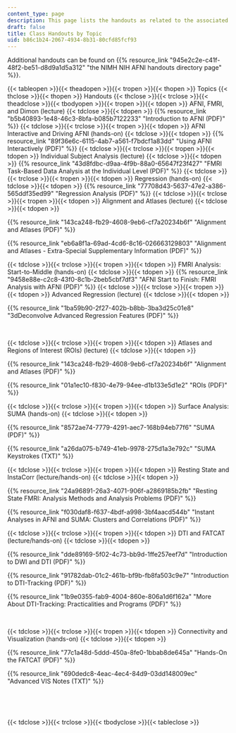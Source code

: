 ```yaml
---
content_type: page
description: This page lists the handouts as related to the associated training topics.
draft: false
title: Class Handouts by Topic
uid: b86c1b24-2067-4934-8b31-80cfd85fcf93
---
```

Additional handouts can be found on {{% resource_link "945e2c2e-c41f-48f2-be51-d8d9a1d5a312" "the NIMH NIH AFNI handouts directory page" %}}.

{{< tableopen >}}{{< theadopen >}}{{< tropen >}}{{< thopen >}}
Topics
{{< thclose >}}{{< thopen >}}
Handouts
{{< thclose >}}{{< trclose >}}{{< theadclose >}}{{< tbodyopen >}}{{< tropen >}}{{< tdopen >}}
AFNI, FMRI, and Dimon (lecture)
{{< tdclose >}}{{< tdopen >}}
{{% resource_link "b5b40893-1e48-46c3-8bfa-b085b7122233" "Introduction to AFNI (PDF)" %}}
{{< tdclose >}}{{< trclose >}}{{< tropen >}}{{< tdopen >}}
AFNI Interactive and Driving AFNI (hands-on)
{{< tdclose >}}{{< tdopen >}}
{{% resource_link "89f36e6c-6115-4ab7-a561-f7bdcf1a83dd" "Using AFNI Interactively (PDF)" %}}
{{< tdclose >}}{{< trclose >}}{{< tropen >}}{{< tdopen >}}
Individual Subject Analysis (lecture)
{{< tdclose >}}{{< tdopen >}}
{{% resource_link "43d8fdbc-d9aa-4f9b-88a0-65647f23f427" "FMRI Task-Based Data Analysis at the Individual Level (PDF)" %}}
{{< tdclose >}}{{< trclose >}}{{< tropen >}}{{< tdopen >}}
Regression (hands-on)
{{< tdclose >}}{{< tdopen >}}
{{% resource_link "77708d43-5637-47e2-a386-565ddf35ed99" "Regression Analysis (PDF)" %}}
{{< tdclose >}}{{< trclose >}}{{< tropen >}}{{< tdopen >}}
Alignment and Atlases (lecture)
{{< tdclose >}}{{< tdopen >}}

{{% resource_link "143ca248-fb29-4608-9eb6-cf7a20234b6f" "Alignment and Atlases (PDF)" %}}

{{% resource_link "eb6a8f1a-69ad-4cd6-8c16-026663129803" "Alignment and Atlases - Extra-Special Supplementary Information (PDF)" %}} 

{{< tdclose >}}{{< trclose >}}{{< tropen >}}{{< tdopen >}}
FMRI Analysis: Start-to-Middle (hands-on)
{{< tdclose >}}{{< tdopen >}}
{{% resource_link "9458e88e-c2c8-43f0-8c1b-2beb5cbf7df3" "AFNI Start to Finish: FMRI Analysis with AFNI (PDF)" %}}
{{< tdclose >}}{{< trclose >}}{{< tropen >}}{{< tdopen >}}
Advanced Regression (lecture)
{{< tdclose >}}{{< tdopen >}}

{{% resource_link "1ba59b90-2f27-402b-b8bb-3ba3d25c01e8" "3dDeconvolve Advanced Regression Features (PDF)" %}}

 

{{< tdclose >}}{{< trclose >}}{{< tropen >}}{{< tdopen >}}
Atlases and Regions of Interest (ROIs) (lecture)
{{< tdclose >}}{{< tdopen >}}

{{% resource_link "143ca248-fb29-4608-9eb6-cf7a20234b6f" "Alignment and Atlases (PDF)" %}}

{{% resource_link "01a1ec10-f830-4e79-94ee-d1b133e5d1e2" "ROIs (PDF)" %}}

{{< tdclose >}}{{< trclose >}}{{< tropen >}}{{< tdopen >}}
Surface Analysis: SUMA (hands-on)
{{< tdclose >}}{{< tdopen >}}

{{% resource_link "8572ae74-7779-4291-aec7-168b94eb77f6" "SUMA (PDF)" %}}

{{% resource_link "a26da075-b749-41eb-9978-275d1a3e792c" "SUMA Keystrokes (TXT)" %}}

{{< tdclose >}}{{< trclose >}}{{< tropen >}}{{< tdopen >}}
Resting State and InstaCorr (lecture/hands-on)
{{< tdclose >}}{{< tdopen >}}

{{% resource_link "24a96891-26a3-4071-906f-a2869185b2fb" "Resting State FMRI: Analysis Methods and Analysis Problems (PDF)" %}}

{{% resource_link "f030daf8-f637-4bdf-a998-3bf4aacd544b" "Instant Analyses in AFNI and SUMA: Clusters and Correlations (PDF)" %}}

{{< tdclose >}}{{< trclose >}}{{< tropen >}}{{< tdopen >}}
DTI and FATCAT (lecture/hands-on)
{{< tdclose >}}{{< tdopen >}}

{{% resource_link "dde89169-5f02-4c73-bb9d-1ffe257eef7d" "Introduction to DWI and DTI (PDF)" %}}

{{% resource_link "91782dab-01c2-461b-bf9b-fb8fa503c9e7" "Introduction to DTI-Tracking (PDF)" %}}

{{% resource_link "1b9e0355-fab9-4004-860e-806a1d6f162a" "More About DTI-Tracking: Practicalities and Programs (PDF)" %}}

 

{{< tdclose >}}{{< trclose >}}{{< tropen >}}{{< tdopen >}}
Connectivity and Visualization (hands-on)
{{< tdclose >}}{{< tdopen >}}

{{% resource_link "77c1a48d-5ddd-450a-8fe0-1bbab8de645a" "Hands-On the FATCAT (PDF)" %}}

{{% resource_link "690dedc8-4eac-4ec4-84d9-03dd148009ec" "Advanced VIS Notes (TXT)" %}}

 

 

{{< tdclose >}}{{< trclose >}}{{< tbodyclose >}}{{< tableclose >}}